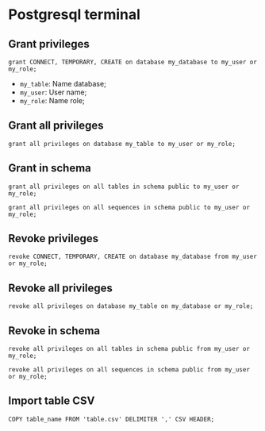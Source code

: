 # Postgresql terminal

## Grant privileges
```ssh
grant CONNECT, TEMPORARY, CREATE on database my_database to my_user or my_role;
```
* `my_table`: Name database;
* `my_user`: User name;
* `my_role`: Name role;

## Grant all privileges
```
grant all privileges on database my_table to my_user or my_role;
```

## Grant in schema
```
grant all privileges on all tables in schema public to my_user or my_role;

grant all privileges on all sequences in schema public to my_user or my_role;
```

## Revoke privileges
```
revoke CONNECT, TEMPORARY, CREATE on database my_database from my_user or my_role;
```

## Revoke all privileges
```
revoke all privileges on database my_table on my_database or my_role;
```

## Revoke in schema
```
revoke all privileges on all tables in schema public from my_user or my_role;

revoke all privileges on all sequences in schema public from my_user or my_role;
```

## Import table CSV
```
COPY table_name FROM 'table.csv' DELIMITER ',' CSV HEADER;
```